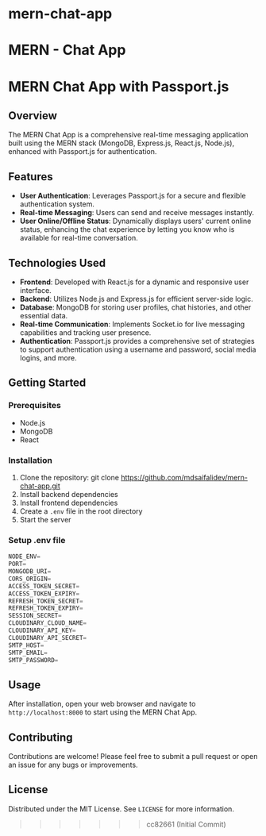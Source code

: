 # mern-chat-app

# MERN - Chat App

# MERN Chat App with Passport.js

## Overview

The MERN Chat App is a comprehensive real-time messaging application built using the MERN stack (MongoDB, Express.js, React.js, Node.js), enhanced with Passport.js for authentication.

## Features

- **User Authentication**: Leverages Passport.js for a secure and flexible authentication system.
- **Real-time Messaging**: Users can send and receive messages instantly.
- **User Online/Offline Status**: Dynamically displays users' current online status, enhancing the chat experience by letting you know who is available for real-time conversation.

## Technologies Used

- **Frontend**: Developed with React.js for a dynamic and responsive user interface.
- **Backend**: Utilizes Node.js and Express.js for efficient server-side logic.
- **Database**: MongoDB for storing user profiles, chat histories, and other essential data.
- **Real-time Communication**: Implements Socket.io for live messaging capabilities and tracking user presence.
- **Authentication**: Passport.js provides a comprehensive set of strategies to support authentication using a username and password, social media logins, and more.

## Getting Started

### Prerequisites

- Node.js
- MongoDB
- React

### Installation

1. Clone the repository: git clone https://github.com/mdsaifalidev/mern-chat-app.git
2. Install backend dependencies
3. Install frontend dependencies
4. Create a `.env` file in the root directory
5. Start the server

### Setup .env file

```js
NODE_ENV=
PORT=
MONGODB_URI=
CORS_ORIGIN=
ACCESS_TOKEN_SECRET=
ACCESS_TOKEN_EXPIRY=
REFRESH_TOKEN_SECRET=
REFRESH_TOKEN_EXPIRY=
SESSION_SECRET=
CLOUDINARY_CLOUD_NAME=
CLOUDINARY_API_KEY=
CLOUDINARY_API_SECRET=
SMTP_HOST=
SMTP_EMAIL=
SMTP_PASSWORD=
```

## Usage

After installation, open your web browser and navigate to `http://localhost:8000` to start using the MERN Chat App.

## Contributing

Contributions are welcome! Please feel free to submit a pull request or open an issue for any bugs or improvements.

## License

Distributed under the MIT License. See `LICENSE` for more information.

> > > > > > > cc82661 (Initial Commit)

